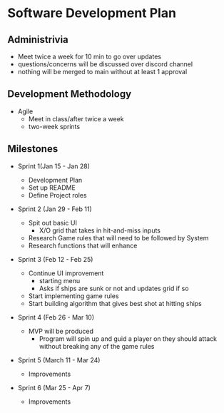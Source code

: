# Software Development Plan

## Administrivia
* Meet twice a week for 10 min to go over updates
* questions/concerns will be discussed over  discord channel
* nothing  will be merged to main without at least 1 approval

## Development Methodology
* Agile
  * Meet in class/after twice a week
  * two-week sprints

## Milestones
* Sprint 1(Jan 15 - Jan 28)
  * Development Plan
  * Set up README
  * Define Project roles

* Sprint 2 (Jan 29 - Feb 11)
  * Spit out basic UI
    * X/O grid that takes in hit-and-miss inputs
  * Research Game rules that will need to be followed by System
  * Research functions that will enhance

* Sprint 3 (Feb 12  - Feb 25)
  * Continue UI improvement
    * starting menu
    * Asks if ships are sunk or not and updates grid if so
  * Start implementing game rules
  * Start building algorithm that gives best shot at hitting ships

* Sprint 4 (Feb 26 - Mar 10)
  * MVP will be produced
    * Program will spin up and guid a player on they should attack without breaking any of the game rules

* Sprint 5 (March 11 - Mar 24)
  * Improvements

* Sprint 6 (Mar 25 - Apr 7)
  * Improvements